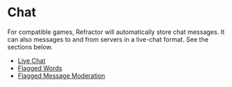 # Chat

For compatible games, Refractor will automatically store chat messages. It can also messages to and from servers in a live-chat format. See the sections below.

-   [Live Chat](/chat/live-chat?id=live-chat)
-   [Flagged Words](/chat/flagged-words?id=flagged-words)
-   [Flagged Message Moderation](/chat/message-moderation?id=flagged-message-moderation)
